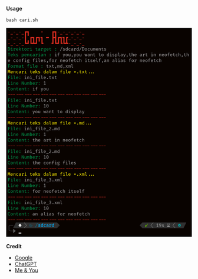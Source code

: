 **Usage**
```
bash cari.sh
```


![SS](https://github.com/donydaily/cari-anu/blob/main/images/ScreenShot.png)



**Credit**
+ [Google](https://google.com/)
+ [ChatGPT](https://openai.com/)
+ [Me & You](https://github.com/donydaily)
